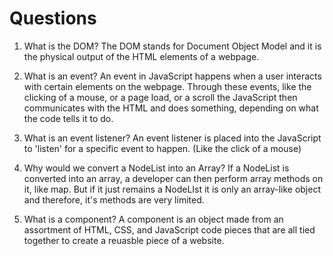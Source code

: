 # Questions

1. What is the DOM?
        The DOM stands for Document Object Model and it is the physical output of the HTML elements of a webpage.

2. What is an event?
        An event in JavaScript happens when a user interacts with certain elements on the webpage. Through these events, 
        like the clicking of a mouse, or a page load, or a scroll the JavaScript then communicates with the HTML and does
        something, depending on what the code tells it to do.

3. What is an event listener?
        An event listener is placed into the JavaScript to 'listen' for a specific event to happen. (Like the click of a mouse)

4. Why would we convert a NodeList into an Array?
        If a NodeList is converted into an array, a developer can then perform array methods on it, like map. 
        But if it just remains a NodeLIst it is only an array-like object and therefore, it's methods are very limited.

5. What is a component? 
        A component is an object made from an assortment of HTML, CSS, and JavaScript code pieces that are all tied together to create
        a reuasble piece of a website.
